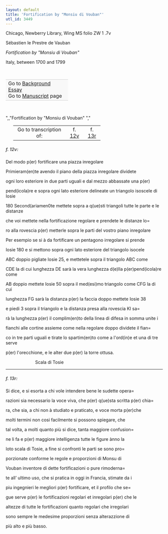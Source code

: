```yaml
---
layout: default
title: 'Fortification by "Monsiu di Vouban"'
utl_id: 3449
---
```



Chicago, Newberry Library, Wing MS folio ZW 1 .7v


Sébastien le Prestre de Vauban


*Fortification by "Monsiu di Vouban"*


Italy, between 1700 and 1799


 

<table border="0.5" cellpadding="1" cellspacing="1" style="width: 200px; background-color:#F8F8F8;"><tbody style="border-color:#ccc"><tr style="border-color:#ccc"><td>Go to <a href="{{ site.baseurl }}/essay/077" target="_blank">Background Essay</a><br />
			Go to <a href="{{ site.baseurl }}/www/record.html?id=077" target="_blank">Manuscript</a> page</td>
</tr></tbody></table>
 

",,"Fortification by "Monsiu di Vouban"
","
<table border="0.5" cellpadding="1" cellspacing="1" style="width: 280px; margin-left: 0.25in;"><tbody><tr style="border-color:#B3B6B7"><td style="text-align:center">Go to transcription of:</td>
<td style="text-align:center">f. <a href="#1">12v</a></td>
<td style="text-align:center">f. <a href="#2">13r</a></td>
</tr></tbody></table>
<h5 id="1" style="color:#555;">f. 12v:</h5>

Del modo p(er) fortificare una piazza inregolare


Primieram(en)te avendo il piano della piazza inregolare dividete


ogni loro esteriore in due parti uguali e dal mezzo abbassate una p(er)


pend(icola)re e sopra ogni lato esteriore delineate un triangolo isoscele di Iosie


180 Second(ariamen0te mettete sopra a q(ue)sti triangoli tutte le parte e le distanze


che voi mettete nella fortificazione regolare e prendete le distanze lo=


ro alla rovescia p(er) metterle sopra le parti del vostro piano inregolare


Per esempio se si à da fortificare un pentagono irregolare si prende


Iosie 180 e si mettono sopra ogni lato esteriore del triangolo isocele


ABC doppio pigliate Iosie 25, e mettetele sopra il triangolo ABC come


CDE la di cui lunghezza DE sarà la vera lunghezza d(e)lla p(er)pend(icola)re come


AB doppio mettete Iosie 50 sopra il med(esi)mo triangolo come CFG la di cui


lunghezza FG sarà la distanza p(er) la faccia doppo mettete Iosie 38


e piedi 3 sopra il triangolo e la distanza presa alla rovescia KI sa=


rà la lunghezza p(er) il complim(en)to della linea di difesa in somma unite i


fianchi alle cortine assieme come nella regolare doppo dividete il fian=


co in tre parti uguali e tirate lo spartim(en)to come a l'ord(in)e et una di tre serve


p(er) l'orecchione, e le alter due p(er) la torre ottusa.


                        Scala di Tosie


<hr /><h5 id="2" style="color:#555;">f. 13r:</h5>

Si dice, e si esorta a chi vole intendere bene le sudette opera=


razioni sia necessario la voce viva, che p(er) q(ue)sta scritta p(er) chia=


ra, che sia, a chi non à studiato e praticato, e voce morta p(er)che


molti termini non cosi facilmente si possono spiegare, che


tal volta, a molti quanto più si dice, tanta maggiore confusion=


ne li fa e p(er) maggiore intelligenza tutte le figure ànno la


loto scala di Tosie, a fine si confronti le parti se sono pro=


porzionate conforme le regole e proporzioni di Monsu di


Vouban inventore di dette fortificazioni o pure rimoderna=


te all’ ultimo uso, che si pratica in oggi in Francia, stimate da i


piu ingegnieri le megliori p(er) fortificare, et il profilo che se=


gue serve p(er) le fortificazioni regolari et inregolari p(er) che le


altezze di tutte le fortificazioni quanto regolari che irregolari


sono sempre le medesime proporzioni senza alterazzione di


più alto e più basso.

